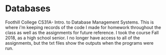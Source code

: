 # Databases
Foothill College CS31A- Intro. to Database Management Systems. This is where i'm keeping records of the code I made for homework throughout the class as well as the assignments for future reference. 
I took the course Fall 2018, as a high school senior. 
I no longer have access to all of the assignments, but the txt files show the outputs when the programs were run.  
